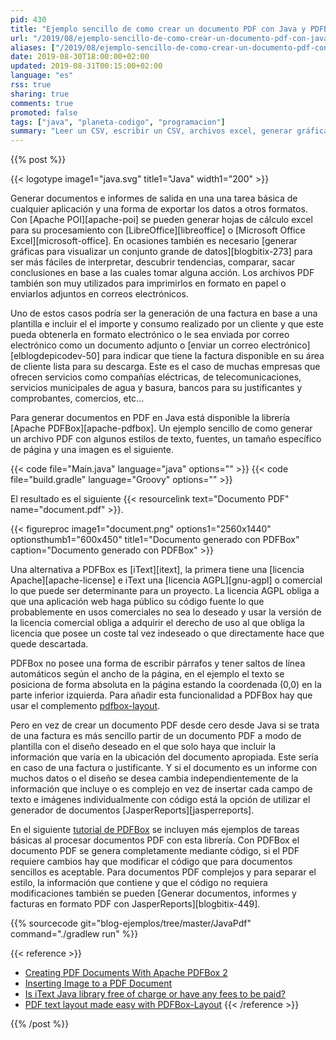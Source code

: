```yaml
---
pid: 430
title: "Ejemplo sencillo de como crear un documento PDF con Java y PDFBox"
url: "/2019/08/ejemplo-sencillo-de-como-crear-un-documento-pdf-con-java-y-pdfbox/"
aliases: ["/2019/08/ejemplo-sencillo-de-como-crear-un-documento-pdf-con-pdfbox/"] 
date: 2019-08-30T18:00:00+02:00
updated: 2019-08-31T00:15:00+02:00
language: "es"
rss: true
sharing: true
comments: true
promoted: false
tags: ["java", "planeta-codigo", "programacion"]
summary: "Leer un CSV, escribir un CSV, archivos excel, generar gráficas para visualizar datos junto con generar documentos PDF son tareas comunes de las aplicaciones como forma de exportar los datos de la base de datos de una aplicación. Generar un archivo PDF con PDFBox requiere unas pocas lineas de código para documentos con cierta complejidad quizá sea más adecuado usar la librería JasperReports."
---
```


{{% post %}}

{{< logotype image1="java.svg" title1="Java" width1="200" >}}

Generar documentos e informes de salida en una una tarea básica de cualquier aplicación y una forma de exportar los datos a otros formatos. Con [Apache POI][apache-poi] se pueden generar hojas de cálculo excel para su procesamiento con [LibreOffice][libreoffice] o [Microsoft Office Excel][microsoft-office]. En ocasiones también es necesario [generar gráficas para visualizar un conjunto grande de datos][blogbitix-273] para ser más fáciles de interpretar, descubrir tendencias, comparar, sacar conclusiones en base a las cuales tomar alguna acción. Los archivos PDF también son muy utilizados para imprimirlos en formato en papel o enviarlos adjuntos en correos electrónicos.

Uno de estos casos podría ser la generación de una factura en base a una plantilla e incluir el el importe y consumo realizado por un cliente y que este pueda obtenerla en formato electrónico o le sea enviada por correo electrónico como un documento adjunto o [enviar un correo electrónico][elblogdepicodev-50] para indicar que tiene la factura disponible en su área de cliente lista para su descarga. Este es el caso de muchas empresas que ofrecen servicios como compañías eléctricas, de telecomunicaciones, servicios municipales de agua y basura, bancos para su justificantes y comprobantes, comercios, etc...

Para generar documentos en PDF en Java está disponible la librería [Apache PDFBox][apache-pdfbox]. Un ejemplo sencillo de como generar un archivo PDF con algunos estilos de texto, fuentes, un tamaño específico de página y una imagen es el siguiente.

{{< code file="Main.java" language="java" options="" >}}
{{< code file="build.gradle" language="Groovy" options="" >}}

 El resultado es el siguiente {{< resourcelink text="Documento PDF" name="document.pdf" >}}.

<div class="media">
    {{< figureproc
        image1="document.png" options1="2560x1440" optionsthumb1="600x450" title1="Documento generado con PDFBox"
        caption="Documento generado con PDFBox" >}}
</div>

Una alternativa a PDFBox es [iText][itext], la primera tiene una [licencia Apache][apache-license] e iText una [licencia AGPL][gnu-agpl] o comercial lo que puede ser determinante para un proyecto. La licencia AGPL obliga a que una aplicación web haga público su código fuente lo que probablemente en usos comerciales no sea lo deseado y usar la versión de la licencia comercial obliga a adquirir el derecho de uso al que obliga la licencia que posee un coste tal vez indeseado o que directamente hace que quede descartada.

PDFBox no posee una forma de escribir párrafos y tener saltos de línea automáticos según el ancho de la página, en el ejemplo el texto se posiciona de forma absoluta en la página estando la coordenada (0,0) en la parte inferior izquierda. Para añadir esta funcionalidad a PDFBox hay que usar el complemento [pdfbox-layout](https://github.com/ralfstuckert/pdfbox-layout).

Pero en vez de crear un documento PDF desde cero desde Java si se trata de una factura es más sencillo partir de un documento PDF a modo de plantilla con el diseño deseado en el que solo haya que incluir la información que varía en la ubicación del documento apropiada. Este sería en caso de una factura o justificante. Y si el documento es un informe con muchos datos o el diseño se desea cambia independientemente de la información que incluye o es complejo en vez de insertar cada campo de texto e imágenes individualmente con código está la opción de utilizar el generador de documentos [JasperReports][jasperreports]. 

En el siguiente [tutorial de PDFBox](https://www.tutorialspoint.com/pdfbox/index.htm) se incluyen más ejemplos de tareas básicas al procesar documentos PDF con esta librería. Con PDFBox el documento PDF se genera completamente mediante código, si el PDF requiere cambios hay que modificar el código que para documentos sencillos es aceptable. Para documentos PDF complejos y para separar el estilo, la información que contiene y que el código no requiera modificaciones también se pueden [Generar documentos, informes y facturas en formato PDF con JasperReports][blogbitix-449].

{{% sourcecode git="blog-ejemplos/tree/master/JavaPdf" command="./gradlew run" %}}

{{< reference >}}
* [Creating PDF Documents With Apache PDFBox 2](https://dzone.com/articles/creating-pdf-documents-with-apache-pdfbox-2)
* [Inserting Image to a PDF Document](https://www.tutorialspoint.com/pdfbox/pdfbox_inserting_image.htm)
* [Is iText Java library free of charge or have any fees to be paid?](https://stackoverflow.com/a/27867740)
* [PDF text layout made easy with PDFBox-Layout](https://hardmockcafe.blogspot.com/2016/04/pdf-text-layout-made-easy-with-pdfbox_17.html)
{{< /reference >}}

{{% /post %}}
